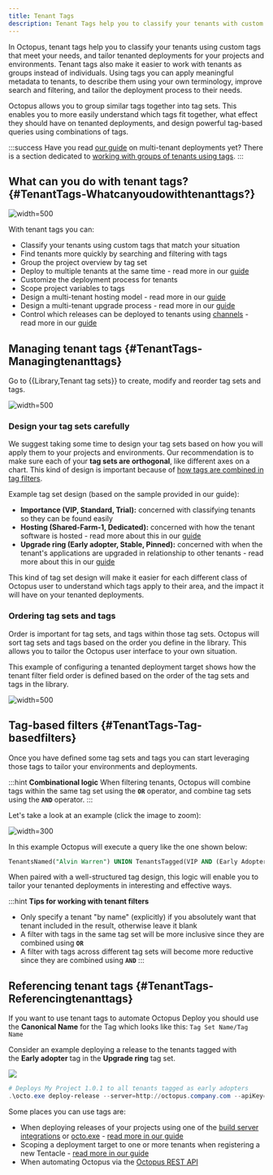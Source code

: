 ```yaml
---
title: Tenant Tags
description: Tenant Tags help you to classify your tenants with custom tags so you can tailor your tenanted deployments accordingly.
---
```


In Octopus, tenant tags help you to classify your tenants using custom tags that meet your needs, and tailor tenanted deployments for your projects and environments. Tenant tags also make it easier to work with tenants as groups instead of individuals. Using tags you can apply meaningful metadata to tenants, to describe them using your own terminology, improve search and filtering, and tailor the deployment process to their needs.

Octopus allows you to group similar tags together into tag sets. This enables you to more easily understand which tags fit together, what effect they should have on tenanted deployments, and design powerful tag-based queries using combinations of tags.

:::success
Have you read [our guide](/docs/deploying-applications/multi-tenant-deployments/multi-tenant-deployment-guide/index.md) on multi-tenant deployments yet? There is a section dedicated to [working with groups of tenants using tags](/docs/deploying-applications/multi-tenant-deployments/multi-tenant-deployment-guide/working-with-groups-of-tenants-using-tags.md).
:::

## What can you do with tenant tags? {#TenantTags-Whatcanyoudowithtenanttags?}

![](tag-sets.png "width=500")

With tenant tags you can:

- Classify your tenants using custom tags that match your situation
- Find tenants more quickly by searching and filtering with tags
- Group the project overview by tag set
- Deploy to multiple tenants at the same time - read more in our [guide](/docs/deploying-applications/multi-tenant-deployments/multi-tenant-deployment-guide/designing-a-multi-tenant-upgrade-process.md)
- Customize the deployment process for tenants
- Scope project variables to tags
- Design a multi-tenant hosting model - read more in our [guide](/docs/deploying-applications/multi-tenant-deployments/multi-tenant-deployment-guide/designing-a-multi-tenant-hosting-model.md)
- Design a multi-tenant upgrade process - read more in our [guide](/docs/deploying-applications/multi-tenant-deployments/multi-tenant-deployment-guide/designing-a-multi-tenant-upgrade-process.md)
- Control which releases can be deployed to tenants using [channels](/docschannels.md) - read more in our [guide](/docs/deploying-applications/multi-tenant-deployments/multi-tenant-deployment-guide/designing-a-multi-tenant-upgrade-process.md)

## Managing tenant tags {#TenantTags-Managingtenanttags}

Go to {{Library,Tenant tag sets}} to create, modify and reorder tag sets and tags.

![](tenant-importance.png "width=500")


### Design your tag sets carefully
We suggest taking some time to design your tag sets based on how you will apply them to your projects and environments. Our recommendation is to make sure each of your **tag sets are orthogonal**, like different axes on a chart. This kind of design is important because of [how tags are combined in tag filters](#TenantTags-Tag-basedfilters).

Example tag set design (based on the sample provided in our guide):

- **Importance (VIP, Standard, Trial):** concerned with classifying tenants so they can be found easily
- **Hosting (Shared-Farm-1, Dedicated):** concerned with how the tenant software is hosted - read more about this in our [guide](/docs/deploying-applications/multi-tenant-deployments/multi-tenant-deployment-guide/designing-a-multi-tenant-hosting-model.md)
- **Upgrade ring (Early adopter, Stable, Pinned):** concerned with when the tenant's applications are upgraded in relationship to other tenants - read more about this in our [guide](/docs/deploying-applications/multi-tenant-deployments/multi-tenant-deployment-guide/designing-a-multi-tenant-upgrade-process.md)

This kind of tag set design will make it easier for each different class of Octopus user to understand which tags apply to their area, and the impact it will have on your tenanted deployments.

### Ordering tag sets and tags
Order is important for tag sets, and tags within those tag sets. Octopus will sort tag sets and tags based on the order you define in the library. This allows you to tailor the Octopus user interface to your own situation.

This example of configuring a tenanted deployment target shows how the tenant filter field order is defined based on the order of the tag sets and tags in the library.

![](/docs/images/5670003/5865645.png "width=500")

## Tag-based filters {#TenantTags-Tag-basedfilters}

Once you have defined some tag sets and tags you can start leveraging those tags to tailor your environments and deployments.

:::hint
**Combinational logic**
When filtering tenants, Octopus will combine tags within the same tag set using the **`OR`** operator, and combine tag sets using the **`AND`** operator.
:::

Let's take a look at an example (click the image to zoom):

![](/docs/images/5670003/5865646.png "width=300")

In this example Octopus will execute a query like the one shown below:

```sql
TenantsNamed("Alvin Warren") UNION TenantsTagged(VIP AND (Early Adopter OR Stable))
```

When paired with a well-structured tag design, this logic will enable you to tailor your tenanted deployments in interesting and effective ways.

:::hint
**Tips for working with tenant filters**
- Only specify a tenant "by name" (explicitly) if you absolutely want that tenant included in the result, otherwise leave it blank
- A filter with tags in the same tag set will be more inclusive since they are combined using **`OR`**
- A filter with tags across different tag sets will become more reductive since they are combined using **`AND`**
  :::

## Referencing tenant tags {#TenantTags-Referencingtenanttags}

If you want to use tenant tags to automate Octopus Deploy you should use the **Canonical Name** for the Tag which looks like this: `Tag Set Name/Tag Name`

Consider an example deploying a release to the tenants tagged with the **Early adopter** tag in the **Upgrade ring** tag set.

![](upgrade-ring.png)

```powershell
# Deploys My Project 1.0.1 to all tenants tagged as early adopters
.\octo.exe deploy-release --server=http://octopus.company.com --apiKey=API-1234567890123456 --project="My Project" --version="1.0.1" --tenantTag="Upgrade ring/Early adopter"
```

Some places you can use tags are:

- When deploying releases of your projects using one of the [build server integrations](/docs/api-and-integration/index.md) or [octo.exe](/docs/api-and-integration/octo.exe-command-line/deploying-releases.md) - [read more in our guide](/docs/deploying-applications/multi-tenant-deployments/multi-tenant-deployment-guide/deploying-a-simple-multi-tenant-project.md)
- Scoping a deployment target to one or more tenants when registering a new Tentacle - [read more in our guide](/docs/deploying-applications/multi-tenant-deployments/multi-tenant-deployment-guide/designing-a-multi-tenant-hosting-model.md)
- When automating Octopus via the [Octopus REST API](/docs/api-and-integration/octopus-rest-api.md)

